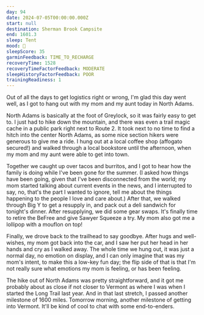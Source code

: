 ```yaml
---
day: 94
date: 2024-07-05T00:00:00.000Z
start: null
destination: Sherman Brook Campsite
end: 1601.3
sleep: Tent
mood: 🙂
sleepScore: 35
garminFeedback: TIME_TO_RECHARGE
recoveryTime: 1528
recoveryTimeFactorFeedback: MODERATE
sleepHistoryFactorFeedback: POOR
trainingReadiness: 1
---
```

Out of all the days to get logistics right or wrong, I'm glad this day went well, as I got to hang out with my mom and my aunt today in North Adams.

North Adams is basically at the foot of Greylock, so it was fairly easy to get to. I just had to hike down the mountain, and there was even a trail magic cache in a public park right next to Route 2. It took next to no time to find a hitch into the center North Adams, as some nice section hikers were generous to give me a ride. I hung out at a local coffee shop (affogato secured!) and walked through a local bookstore until the afternoon, when my mom and my aunt were able to get into town.

Together we caught up over tacos and burritos, and I got to hear how the family is doing while I've been gone for the summer. (I asked how things have been going, given that I've been disconnected from the world; my mom started talking about current events in the news, and I interrupted to say, no, that's the part I wanted to ignore, tell me about the things happening to the people I love and care about.) After that, we walked through Big Y to get a resupply in, and pack out a deli sandwich for tonight's dinner. After resupplying, we did some gear swaps. It's finally time to retire the BeFree and give Sawyer Squeeze a try. My mom also got me a lollipop with a mouflon on top!

Finally, we drove back to the trailhead to say goodbye. After hugs and well-wishes, my mom got back into the car, and I saw her put her head in her hands and cry as I walked away. The whole time we hung out, it was just a normal day, no emotion on display, and I can only imagine that was my mom's intent, to make this a low-key fun day; the flip side of that is that I'm not really sure what emotions my mom is feeling, or has been feeling.

The hike out of North Adams was pretty straightforward, and it got me probably about as close if not closer to Vermont as where I was when I started the Long Trail last year. And in that last stretch, I passed another milestone of 1600 miles. Tomorrow morning, another milestone of getting into Vermont. It'll be kind of cool to chat with some end-to-enders.
